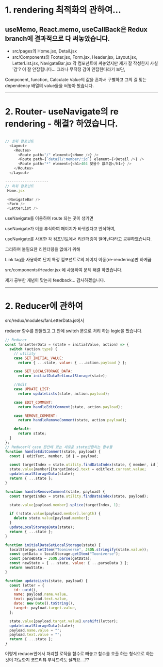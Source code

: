 # 1. rendering 최적화의 관하여...

## useMemo, React.memo, useCallBack은 Redux branch에 결과적으로 다 써놓았습니다.

- src/pages의 Home.jsx, Detail.jsx
- src/Components의 Footer.jsx, Form.jsx, Header.jsx, Layout.jsx, LetterList.jsx, NavigateBar.jsx
  각 컴포넌트에 써놓았지만 제가 잘 작성한지 사실 '감'? 이 잘 안잡힙니다...
  그러나 무작정 감이 안잡힌다라기 보단,

Component, function, Calculate Value의 값을 혼자서 구별하고 그의 걸 맞는 dependency 배열의 value들을 써놓아 봤습니다.

---

# 2. Router- useNavigate의 re rendering - 해결? 하였습니다.

```javascript

// 상위 컴포넌트
  <Layout>
    <Routes>
      <Route path="/" element={<Home />} />
      <Route path={`detail/:member/:id`} element={<Detail />} />
      <Route path="*" element={<h1>404 찾을수 없으셈</h1>} />
    </Routes>
  </Layout>

--------------------
// 하위 컴포넌트
 Home.jsx

 <NavigateBar />
 <Form />
 <LetterList />
```

useNavigate를 이용하여 route 되는 곳이 생기면

useNavigate가 이를 추적하여 페이지가 바뀌었다고 인식하여,

useNavigate를 사용한 각 컴포넌트에서 리렌더링이 일어난다라고 공부하였습니다.

그리하여 불필요한 리렌더링을 없애기 위해

Link tag를 사용하여 단지 특정 컴포넌트로의 페이지 이동(re-rendering)만 하게끔

src/components/Header.jsx 에 사용하여 문제 해결 하였습니다.

제가 공부한 개념이 맞는지 feedback... 감사하겠습니다.

---

# 2. Reducer에 관하여

src/redux/modules/fanLetterData.js에서

reducer 함수를 만들었고 그 안에 switch 문으로 처리 하는 logic을 짰습니다.

```javascript
// Reducer
const fanLetterData = (state = initialValue, action) => {
  switch (action.type) {
    // utility
    case SET_INITIAL_VALUE:
      return { ...state, value: { ...action.payload } };

    case SET_LOCALSTORAGE_DATA:
      return initialDataSetLocalStorage(state);

    //Edit
    case UPDATE_LIST:
      return updateLists(state, action.payload);

    case EDIT_COMMENT:
      return handleEditComment(state, action.payload);

    case REMOVE_COMMENT:
      return handleRemoveComment(state, action.payload);

    default:
      return state;
  }
};
// Reducer의 case 문안에 있는 새로운 state반환하는 함수들
function handleEditComment(state, payload) {
  const { editText, member, id } = payload;

  const targetIndex = state.utility.findDataIndex(state, { member, id });
  state.value[member][targetIndex].text = editText.current.value;
  updateLocalStorageData(state);
  return { ...state };
}

function handleRemoveComment(state, payload) {
  const targetIndex = state.utility.findDataIndex(state, payload);

  state.value[payload.member].splice(targetIndex, 1);

  if (!state.value[payload.member].length) {
    delete state.value[payload.member];
  }
  updateLocalStorageData(state);
  return { ...state };
}

function initialDataSetLocalStorage(state) {
  localStorage.setItem("Tooniverse", JSON.stringify(state.value));
  const getData = localStorage.getItem("Tooniverse");
  const parseData = JSON.parse(getData);
  const newState = { ...state, value: { ...parseData } };
  return newState;
}

function updateLists(state, payload) {
  const letter = {
    id: uuid(),
    name: payload.name.value,
    text: payload.text.value,
    date: new Date().toString(),
    target: payload.target.value,
  };

  state.value[payload.target.value].unshift(letter);
  updateLocalStorageData(state);
  payload.name.value = "";
  payload.text.value = "";
  return { ...state };
}
```

이렇게 reducer안에서 처리할 로직을 함수로 빼놓고 함수를 호출 하는 형식으로 하는 것이 가능한지 코드리뷰 부탁드려도 될까요....??

